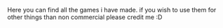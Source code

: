 Here you can find all the games i have made.
if you wish to use them for other things than non commercial please credit me :D
